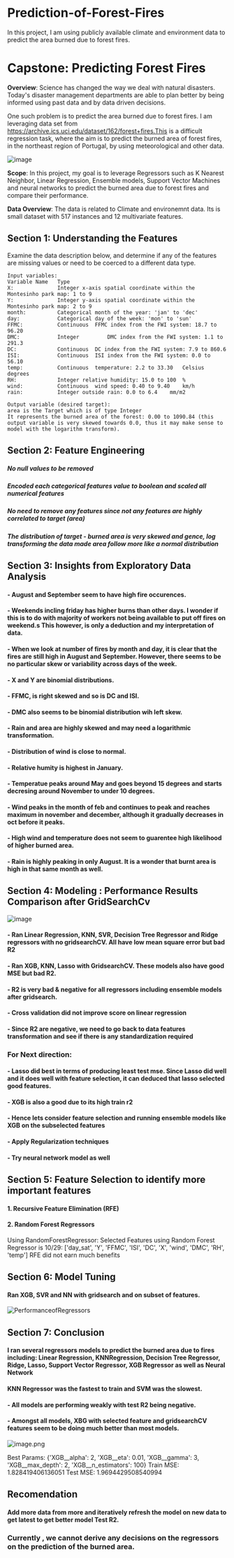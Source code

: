 # Prediction-of-Forest-Fires
In this project, I am using publicly available climate and environment data to predict the area burned due to forest fires.

# Capstone: Predicting Forest Fires

**Overview**: Science has changed the way we deal with natural disasters. Today's disaster management departments are able to plan better by being informed using past data and by data driven decisions.

One such problem is to predict the area burned due to forest fires. I am leveraging data set from https://archive.ics.uci.edu/dataset/162/forest+fires.This is a difficult regression task, where the aim is to predict the burned area of forest fires, in the northeast region of Portugal, by using meteorological and other data.

![image](https://github.com/user-attachments/assets/7f6b9140-4606-46e9-bd5e-541bbb15dce1)


**Scope**: In this project, my goal is to leverage Regressors such as K Nearest Neighbor, Linear Regression, Ensemble models, Support Vector Machines and neural networks to predict the burned area due to forest fires and compare their performance.

**Data Overview**: The data is related to Climate and environemnt data. Its is small dataset with 517 instances and 12 multivariate features.

## Section 1: Understanding the Features

Examine the data description below, and determine if any of the features are missing values or need to be coerced to a different data type.


```
Input variables:
Variable Name	Type	
X:              Integer	x-axis spatial coordinate within the Montesinho park map: 1 to 9		
Y:              Integer	y-axis spatial coordinate within the Montesinho park map: 2 to 9		
month:          Categorical	month of the year: 'jan' to 'dec'		
day:            Categorical	day of the week: 'mon' to 'sun'		
FFMC:           Continuous	FFMC index from the FWI system: 18.7 to 96.20		
DMC:            Integer         DMC index from the FWI system: 1.1 to 291.3		
DC:             Continuous	DC index from the FWI system: 7.9 to 860.6		
ISI:            Continuous	ISI index from the FWI system: 0.0 to 56.10		
temp:           Continuous	temperature: 2.2 to 33.30	Celsius degrees	
RH:             Integer	relative humidity: 15.0 to 100	%	
wind:       	Continuous	wind speed: 0.40 to 9.40	km/h	
rain:           Integer	outside rain: 0.0 to 6.4	mm/m2	

Output variable (desired target):
area is the Target which is of type Integer	
It represents the burned area of the forest: 0.00 to 1090.84 (this output variable is very skewed towards 0.0, thus it may make sense to model with the logarithm transform).
```

## Section 2: Feature Engineering
##### No null values to be removed
##### Encoded each categorical features value to boolean and scaled all numerical features
##### No need to remove any features since not any features are highly correlated to target (area)
##### The distribution of target - burned area is very skewed and gence, log transforming the data made area follow more like a normal distribution

## Section 3: Insights from Exploratory Data Analysis

#### - August and September seem to have high fire occurences.
#### - Weekends incling friday has higher burns than other days. I wonder if this is to do with majority of workers not being available to put off fires on weekend.s This however, is only a deduction and my interpretation of data.
#### - When we look at number of fires by month and day, it is clear that the fires are still high in August and September. However, there seems to be no particular skew or variability across days of the week.
#### - X and Y are binomial distributions.
#### - FFMC, is right skewed and so is DC and ISI.
#### - DMC also seems to be binomial distribution wih left skew.
#### - Rain and area are highly skewed and may need a logarithmic transformation.
#### - Distribution of wind is close to normal.
#### -  Relative humity is highest in January.
#### - Temperatue peaks around May and goes beyond 15 degrees and starts decresing around November to under 10 degrees.
#### - Wind peaks in the month of feb and continues to peak and reaches maximum in november and december, although it gradually decreases in oct before it peaks.
#### - High wind and temperature does not seem to guarentee high likelihood of higher burned area.
#### - Rain is highly peaking in only August. It is a wonder that burnt area is high in that same month as well.

## Section 4: Modeling : Performance Results Comparison after GridSearchCv

![image](https://github.com/user-attachments/assets/58bd2de9-e4a0-4866-8cf3-e8d52307f4ac)

#### - Ran Linear Regression, KNN, SVR, Decision Tree Regressor and Ridge regressors with no gridsearchCV. All have low mean square error but bad R2
#### - Ran XGB, KNN, Lasso with GridsearchCV. These models also have good MSE but bad R2.
#### - R2 is very bad & negative for all regressors including ensemble models after gridsearch.
#### - Cross validation did not improve score on linear regression
#### - Since R2 are negative, we need to go back to data features transformation and see if there is any standardization required

### For Next direction: 
#### - Lasso did best in terms of producing least test mse. Since Lasso did well and it does well with feature selection, it can deduced that lasso selected good features. 
#### - XGB is also a good due to its high train r2
#### - Hence lets consider feature selection and running ensemble models like XGB on the subselected features
#### - Apply Regularization techniques
#### - Try neural network model as well

## Section 5: Feature Selection to identify more important features

#### 1. Recursive Feature Elimination (RFE)
#### 2. Random Forest Regressors
Using RandomForestRegressor: Selected Features using Random Forest Regressor is 10/29: ['day_sat', 'Y', 'FFMC', 'ISI', 'DC', 'X', 'wind', 'DMC', 'RH', 'temp']
RFE did not earn much benefits

## Section 6: Model Tuning
#### Ran XGB, SVR and NN with gridsearch and on subset of features.

![PerformanceofRegressors](https://github.com/user-attachments/assets/36680551-9c66-43ca-ad9a-34811075c0b8)


## Section 7: Conclusion

#### I ran several regressors models to predict the burned area due to fires including: Linear Regression, KNNRegression, Decision Tree Regressor, Ridge, Lasso, Support Vector Regressor, XGB Regressor as well as Neural Network
#### KNN Regressor was the fastest to train and SVM was the slowest.

#### - All models are performing weakly with test R2 being negative.

#### - Amongst all models, XBG with selected feature and gridsearchCV features seem to be doing much better than most models.

![image.png](attachment:image.png)

Best Params: {'XGB__alpha': 2, 'XGB__eta': 0.01, 'XGB__gamma': 3, 'XGB__max_depth': 2, 'XGB__n_estimators': 100}
Train MSE: 1.828419406136051
Test MSE: 1.9694429508540994

## Recomendation

#### Add more data from more and iteratively refresh the model on new data to get latest to get better model Test R2. 
### Currently , we cannot derive any decisions on the regressors on the prediction of the burned area.
